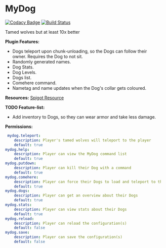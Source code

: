MyDog
======

[![Codacy Badge](https://api.codacy.com/project/badge/Grade/917ba264534e4c319671ce6badbd0600)](https://www.codacy.com/app/Fido2603/MyDog?utm_source=github.com&amp;utm_medium=referral&amp;utm_content=DoggyCraftDK/MyDog&amp;utm_campaign=Badge_Grade)
[![Build Status](https://travis-ci.com/DoggyCraftDK/MyDog.svg?branch=master)](https://travis-ci.com/DoggyCraftDK/MyDog)

Tamed wolves but at least 10x better

**Plugin Features:**
*	Dogs teleport upon chunk-unloading, so the Dogs can follow their owner. Requires the Dog to not sit.
*	Randomly generated names.
*	Dog Stats.
*	Dog Levels.
*	Dogs list.
*	Comehere command.
*	Nametag and name updates when the Dog's collar gets coloured.

**Resources:**
[Spigot Resource](https://www.spigotmc.org/resources/mydog.70260/)

**TODO Feature-list:**
*	Add inventory to Dogs, so they can wear armor and take less damage.

**Permissions:**
```YAML
 mydog.teleport:
    description: Player's tamed wolves will teleport to the player
    default: true
mydog.help:
    description: Player can view the MyDog command list
    default: true
mydog.putdown:
    description: Player can kill their Dog with a command
    default: true
mydog.comehere:
    description: Player can force their Dogs to load and teleport to the position of the player
    default: true
mydog.dogs:
    description: Player can get an overview about their Dogs
    default: true
mydog.stats:
    description: Player can view stats about their Dogs
    default: true
mydog.reload:
    description: Player can reload the configuration(s)
    default: false
mydog.save:
    description: Player can save the configuration(s)
    default: false
```
